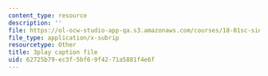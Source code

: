 ```yaml
---
content_type: resource
description: ''
file: https://ol-ocw-studio-app-qa.s3.amazonaws.com/courses/18-01sc-single-variable-calculus-fall-2010/62725b79ec3f5bf69f4271a5881f4e6f_PNTnmH6jsRI.vtt
file_type: application/x-subrip
resourcetype: Other
title: 3play caption file
uid: 62725b79-ec3f-5bf6-9f42-71a5881f4e6f
---
```

